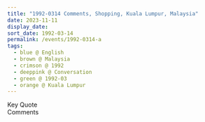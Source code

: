 ```yaml
---
title: "1992-0314 Comments, Shopping, Kuala Lumpur, Malaysia"
date: 2023-11-11
display_date: 
sort_date: 1992-03-14
permalink: /events/1992-0314-a
tags:
  - blue @ English
  - brown @ Malaysia
  - crimson @ 1992
  - deeppink @ Conversation
  - green @ 1992-03
  - orange @ Kuala Lumpur
---
```


<wave-list>
  <list-title color="green" width="75">Key Quote</list-title>
  <list-item color="BlanchedAlmond"  width="200"></list-item>
  <list-item color="Lavender"></list-item>
  <list-item color="BlanchedAlmond"></list-item>
</wave-list>

<br>

<wave-list>
  <list-title color="green" width="75">Comments</list-title>
  <list-item color="BlanchedAlmond"  width="200"></list-item>
  <list-item color="Lavender"></list-item>
  <list-item color="BlanchedAlmond"></list-item>
</wave-list>